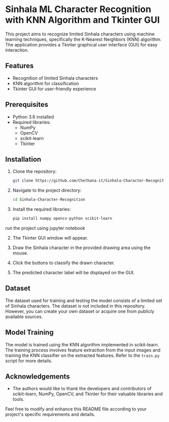 # Sinhala ML Character Recognition with KNN Algorithm and Tkinter GUI

This project aims to recognize limited Sinhala characters using machine learning techniques, specifically the K-Nearest Neighbors (KNN) algorithm. The application provides a Tkinter graphical user interface (GUI) for easy interaction.

## Features

- Recognition of limited Sinhala characters
- KNN algorithm for classification
- Tkinter GUI for user-friendly experience

## Prerequisites

- Python 3.6 installed
- Required libraries:
  - NumPy
  - OpenCV
  - scikit-learn
  - Tkinter

## Installation

1. Clone the repository:

   ```bash
   git clone https://github.com/Chethana-it/Sinhala-Character-Recognition.git
   ```

2. Navigate to the project directory:

   ```bash
   cd Sinhala-Character-Recognition
   ```

3. Install the required libraries:

   ```bash
   pip install numpy opencv-python scikit-learn
   ```
run the project using jupyter notebook

2. The Tkinter GUI window will appear.

3. Draw the Sinhala character in the provided drawing area using the mouse.

4. Click the buttons to classify the drawn character.

5. The predicted character label will be displayed on the GUI.

## Dataset

The dataset used for training and testing the model consists of a limited set of Sinhala characters. The dataset is not included in this repository. However, you can create your own dataset or acquire one from publicly available sources.

## Model Training

The model is trained using the KNN algorithm implemented in scikit-learn. The training process involves feature extraction from the input images and training the KNN classifier on the extracted features. Refer to the `train.py` script for more details.


## Acknowledgements

- The authors would like to thank the developers and contributors of scikit-learn, NumPy, OpenCV, and Tkinter for their valuable libraries and tools.

Feel free to modify and enhance this README file according to your project's specific requirements and details.
